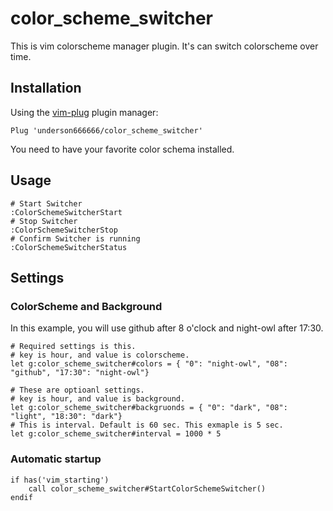 # color_scheme_switcher

This is vim colorscheme manager plugin.
It's can switch colorscheme over time.

## Installation

Using the [vim-plug](https://github.com/junegunn/vim-plug) plugin manager:
```
Plug 'underson666666/color_scheme_switcher'

```
You need to have your favorite color schema installed.

## Usage
```
# Start Switcher
:ColorSchemeSwitcherStart
# Stop Switcher
:ColorSchemeSwitcherStop
# Confirm Switcher is running
:ColorSchemeSwitcherStatus
```

## Settings

### ColorScheme and Background

In this example, you will use github after 8 o'clock and night-owl after 17:30.

```
# Required settings is this.
# key is hour, and value is colorscheme.
let g:color_scheme_switcher#colors = { "0": "night-owl", "08": "github", "17:30": "night-owl"}

# These are optioanl settings.
# key is hour, and value is background.
let g:color_scheme_switcher#backgruonds = { "0": "dark", "08": "light", "18:30": "dark"}
# This is interval. Default is 60 sec. This exmaple is 5 sec.
let g:color_scheme_switcher#interval = 1000 * 5
```

### Automatic startup

```
if has('vim_starting')
    call color_scheme_switcher#StartColorSchemeSwitcher()
endif
```
